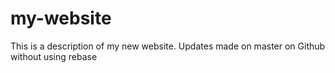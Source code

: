 # my-website

This is a description of my new website.
Updates made on master on Github without using rebase
